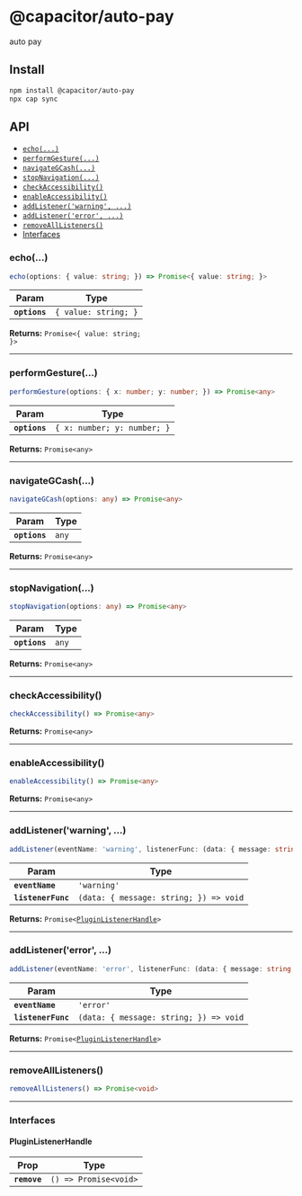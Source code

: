 # @capacitor/auto-pay

auto pay

## Install

```bash
npm install @capacitor/auto-pay
npx cap sync
```

## API

<docgen-index>

* [`echo(...)`](#echo)
* [`performGesture(...)`](#performgesture)
* [`navigateGCash(...)`](#navigategcash)
* [`stopNavigation(...)`](#stopnavigation)
* [`checkAccessibility()`](#checkaccessibility)
* [`enableAccessibility()`](#enableaccessibility)
* [`addListener('warning', ...)`](#addlistenerwarning-)
* [`addListener('error', ...)`](#addlistenererror-)
* [`removeAllListeners()`](#removealllisteners)
* [Interfaces](#interfaces)

</docgen-index>

<docgen-api>
<!--Update the source file JSDoc comments and rerun docgen to update the docs below-->

### echo(...)

```typescript
echo(options: { value: string; }) => Promise<{ value: string; }>
```

| Param         | Type                            |
| ------------- | ------------------------------- |
| **`options`** | <code>{ value: string; }</code> |

**Returns:** <code>Promise&lt;{ value: string; }&gt;</code>

--------------------


### performGesture(...)

```typescript
performGesture(options: { x: number; y: number; }) => Promise<any>
```

| Param         | Type                                   |
| ------------- | -------------------------------------- |
| **`options`** | <code>{ x: number; y: number; }</code> |

**Returns:** <code>Promise&lt;any&gt;</code>

--------------------


### navigateGCash(...)

```typescript
navigateGCash(options: any) => Promise<any>
```

| Param         | Type             |
| ------------- | ---------------- |
| **`options`** | <code>any</code> |

**Returns:** <code>Promise&lt;any&gt;</code>

--------------------


### stopNavigation(...)

```typescript
stopNavigation(options: any) => Promise<any>
```

| Param         | Type             |
| ------------- | ---------------- |
| **`options`** | <code>any</code> |

**Returns:** <code>Promise&lt;any&gt;</code>

--------------------


### checkAccessibility()

```typescript
checkAccessibility() => Promise<any>
```

**Returns:** <code>Promise&lt;any&gt;</code>

--------------------


### enableAccessibility()

```typescript
enableAccessibility() => Promise<any>
```

**Returns:** <code>Promise&lt;any&gt;</code>

--------------------


### addListener('warning', ...)

```typescript
addListener(eventName: 'warning', listenerFunc: (data: { message: string; }) => void) => Promise<PluginListenerHandle>
```

| Param              | Type                                                 |
| ------------------ | ---------------------------------------------------- |
| **`eventName`**    | <code>'warning'</code>                               |
| **`listenerFunc`** | <code>(data: { message: string; }) =&gt; void</code> |

**Returns:** <code>Promise&lt;<a href="#pluginlistenerhandle">PluginListenerHandle</a>&gt;</code>

--------------------


### addListener('error', ...)

```typescript
addListener(eventName: 'error', listenerFunc: (data: { message: string; }) => void) => Promise<PluginListenerHandle>
```

| Param              | Type                                                 |
| ------------------ | ---------------------------------------------------- |
| **`eventName`**    | <code>'error'</code>                                 |
| **`listenerFunc`** | <code>(data: { message: string; }) =&gt; void</code> |

**Returns:** <code>Promise&lt;<a href="#pluginlistenerhandle">PluginListenerHandle</a>&gt;</code>

--------------------


### removeAllListeners()

```typescript
removeAllListeners() => Promise<void>
```

--------------------


### Interfaces


#### PluginListenerHandle

| Prop         | Type                                      |
| ------------ | ----------------------------------------- |
| **`remove`** | <code>() =&gt; Promise&lt;void&gt;</code> |

</docgen-api>
